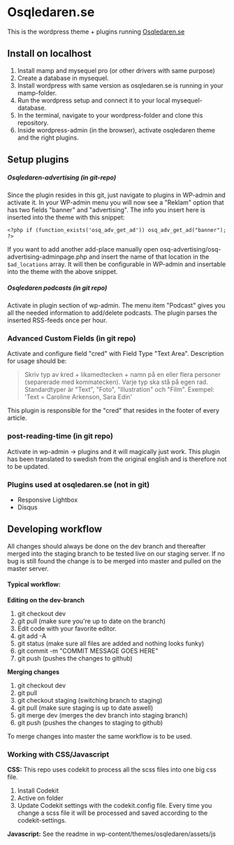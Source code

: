 # Osqledaren.se

This is the wordpress theme + plugins running [Osqledaren.se](http://osqledaren.se)

## Install on localhost

1. Install mamp and mysequel pro (or other drivers with same purpose)
2. Create a database in mysequel.
3. Install wordpress with same version as osqledaren.se is running in your mamp-folder.
4. Run the wordpress setup and connect it to your local mysequel-database.
5. In the terminal, navigate to your wordpress-folder and clone this repository.
6. Inside wordpress-admin (in the browser), activate osqledaren theme and the right plugins.

## Setup plugins
##### Osqledaren-advertising (in git-repo)
Since the plugin resides in this git, just navigate to plugins in WP-admin and activate it.
In your WP-admin menu you will now see a "Reklam" option that has two fields "banner" and "advertising". The info you insert here is inserted into the theme with this snippet:

``` <?php if (function_exists('osq_adv_get_ad')) osq_adv_get_ad("banner"); ?> ```

If you want to add another add-place manually open osq-advertising/osq-advertising-adminpage.php and insert the name of that location in the ```$ad_locations``` array. It will then be configurable in WP-admin and insertable into the theme with the above snippet.

##### Osqledaren podcasts (in git repo)
Activate in plugin section of wp-admin. The menu item "Podcast" gives you all the needed information to add/delete podcasts. The plugin parses the inserted RSS-feeds once per hour.

### Advanced Custom Fields (in git repo)
 
Activate and configure field "cred" with Field Type "Text Area". Description for usage should be:
>Skriv typ av kred + likamedtecken + namn på en eller flera personer (separerade med kommatecken). Varje typ ska stå på egen rad. Standardtyper är "Text", "Foto", "Illustration" och "Film". Exempel:
'Text = Caroline Arkenson, Sara Edin'

This plugin is responsible for the "cred" that resides in the footer of every article.

### post-reading-time (in git repo)
Activate in wp-admin -> plugins and it will magically just work. This plugin has been translated to swedish from the original english and is therefore not to be updated.
### Plugins used at osqledaren.se (not in git)
* Responsive Lightbox
* Disqus

## Developing workflow
All changes should always be done on the dev branch and thereafter merged into the staging branch to be tested live on our staging server. If no bug is still found the change is to be merged into master and pulled on the master server.

#### Typical workflow:
**Editing on the dev-branch**
1. git checkout dev
2. git pull (make sure you're up to date on the branch)
3. Edit code with your favorite editor.
4. git add -A
5. git status (make sure all files are added and nothing looks funky)
6. git commit -m "COMMIT MESSAGE GOES HERE"
7. git push (pushes the changes to github)

**Merging changes**
1. git checkout dev
2. git pull
3. git checkout staging (switching branch to staging)
4. git pull (make sure staging is up to date aswell)
5. git merge dev (merges the dev branch into staging branch)
6. git push (pushes the changes to staging to github)

To merge changes into master the same workflow is to be used.

### Working with CSS/Javascript

**CSS:**
This repo uses codekit to process all the scss files into one big css file.
1. Install Codekit
2. Active on folder
3. Update Codekit settings with the codekit.config file.
Every time you change a scss file it will be processed and saved according to the codekit-settings.

**Javascript:** See the readme in wp-content/themes/osqledaren/assets/js




